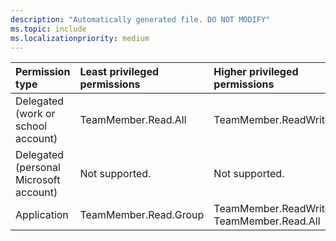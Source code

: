 ```yaml
---
description: "Automatically generated file. DO NOT MODIFY"
ms.topic: include
ms.localizationpriority: medium
---
```


|Permission type|Least privileged permissions|Higher privileged permissions|
|:---|:---|:---|
|Delegated (work or school account)|TeamMember.Read.All|TeamMember.ReadWrite.All|
|Delegated (personal Microsoft account)|Not supported.|Not supported.|
|Application|TeamMember.Read.Group|TeamMember.ReadWrite.All, TeamMember.Read.All|

